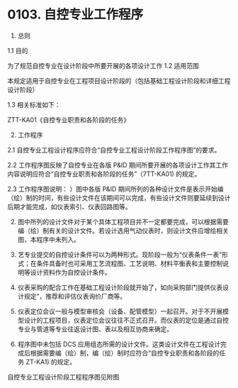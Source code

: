 # 0103. 自控专业工作程序

1. 总则

1.1 目的

为了规范自控专业在设计阶段中所要开展的各项设计工作 1.2 适用范围

本规定适用于自控专业在工程项目设计阶段的（包括基础工程设计阶段和详细工程设计阶段）

1.3 相关标准如下：

ZTT-KA01《自控专业职责和各阶段的任务》

2. 工作程序

2.1 自控专业工程设计程序应符合“自控专业工程设计阶段工作程序图”的要求。

2.2 工作程序图反映了自控专业在各版 P&ID 期间所要开展的各项设计工作其工作内容说明应符合“自控专业职责和各阶段的任务”（7TT-KA01) 的规定。

2.3 工作程序图说明：
）图中各版 P&ID 期间所列的各种设计文件是表示开始编（绘）制的时间，有些设计文件在该期间可以完成，有些设计文件则要延续到设计后期才能完成，如仪表索引、仪表回路图等。

2) 图中所列的设计文件对于某个具体工程项目并不一定都要完成，可以根据需要编（绘）制有关的设计文件。若设计选用气动仪表时，则设计文件应增绘相关图，本程序中未列入。

3) 艺专业提交的自控设计条件可以为两种形式。现阶段一般为“仪表条件一表”形式；在条件具备时也可采用工艺流程图、工艺说明、材料平衡表和主要控制说明等设计资料作为自控设计条件。

4) 仪表采购的配合工作在基础工程设计阶段就开始了，如向采购部门提供仪表设计规定”，推荐和评估仪表询价厂商等。

5) 仪表定位会议一般与模型审核会（设备、配管模型）一起召开。对于不开展模型设计的工程项目，仪表定位会议往往不正式召开。而仪表的定位是通过自控专业与管道等专业往返设计图、表以及相互协商来确定。

6) 程序图中未包括 DCS 应用组态所需的设计文件。这类设计文件在工程设计完成后根据需要编（绘）制，编（绘）制时应符合“自控专业职责和各阶段的任务 ZT-KA1) 的规定。

自控专业工程设计阶段工程程序图见附图